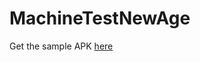 # MachineTestNewAge
Get the sample APK [here](https://github.com/goputtanz/MachineTestNewAge/blob/master/nasaApp.apk)
